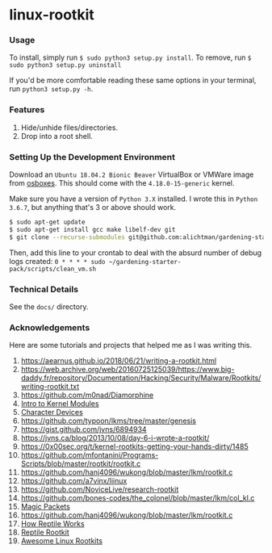 # linux-rootkit

### Usage

To install, simply run `$ sudo python3 setup.py install`.
To remove, run `$ sudo python3 setup.py uninstall` 

If you'd be more comfortable reading these same options in your terminal, run `python3 setup.py -h`.

### Features

1. Hide/unhide files/directories.
2. Drop into a root shell.

### Setting Up the Development Environment

Download an `Ubuntu 18.04.2 Bionic Beaver` VirtualBox or VMWare image from [osboxes](https://www.osboxes.org/ubuntu/). This should come with the `4.18.0-15-generic` kernel.

Make sure you have a version of `Python 3.X` installed. I wrote this in `Python 3.6.7`, but anything that's 3 or above should work.

```bash
$ sudo apt-get update
$ sudo apt-get install gcc make libelf-dev git
$ git clone --recurse-submodules git@github.com:alichtman/gardening-starter-pack.git
```

Then, add this line to your crontab to deal with the absurd number of debug logs created: `0 * * * * sudo ~/gardening-starter-pack/scripts/clean_vm.sh`

### Technical Details

See the `docs/` directory.

### Acknowledgements

Here are some tutorials and projects that helped me as I was writing this.

1. https://aearnus.github.io/2018/06/21/writing-a-rootkit.html
2. https://web.archive.org/web/20160725125039/https://www.big-daddy.fr/repository/Documentation/Hacking/Security/Malware/Rootkits/writing-rootkit.txt
3. https://github.com/m0nad/Diamorphine
5. [Intro to Kernel Modules](http://derekmolloy.ie/writing-a-linux-kernel-module-part-1-introduction/)
6. [Character Devices](http://derekmolloy.ie/writing-a-linux-kernel-module-part-2-a-character-device/)
7. https://github.com/typoon/lkms/tree/master/genesis
8. https://gist.github.com/jvns/6894934
9. https://jvns.ca/blog/2013/10/08/day-6-i-wrote-a-rootkit/
10. https://0x00sec.org/t/kernel-rootkits-getting-your-hands-dirty/1485
11. https://github.com/mfontanini/Programs-Scripts/blob/master/rootkit/rootkit.c
12. https://github.com/hanj4096/wukong/blob/master/lkm/rootkit.c
13. https://github.com/a7vinx/liinux
15. https://github.com/NoviceLive/research-rootkit
17. https://github.com/bones-codes/the_colonel/blob/master/lkm/col_kl.c
18. [Magic Packets](https://www.drkns.net/kernel-who-does-magic/)
19. https://github.com/hanj4096/wukong/blob/master/lkm/rootkit.c
20. [How Reptile Works](https://github.com/milabs/awesome-linux-rootkits/blob/master/details/reptile.md)
21. [Reptile Rootkit](https://github.com/f0rb1dd3n/Reptile)
22. [Awesome Linux Rootkits](https://github.com/milabs/awesome-linux-rootkits)
